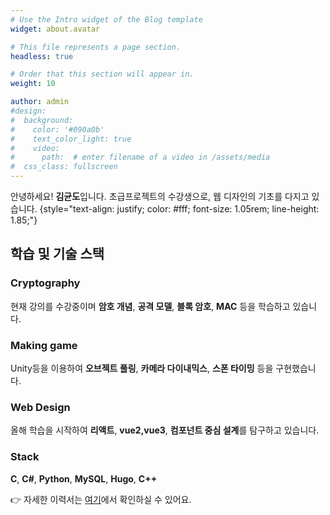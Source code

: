 ```yaml
---
# Use the Intro widget of the Blog template
widget: about.avatar

# This file represents a page section.
headless: true

# Order that this section will appear in.
weight: 10

author: admin
#design:
#  background:
#    color: '#090a0b'
#    text_color_light: true
#    video:
#      path:  # enter filename of a video in /assets/media
#  css_class: fullscreen
---
```


안녕하세요! **김균도**입니다. 초급프로젝트의 수강생으로, 웹 디자인의 기초를 다지고 있습니다.
{style="text-align: justify; color: #fff; font-size: 1.05rem; line-height: 1.85;"}

## 학습 및 기술 스택

### Cryptography  
현재 강의를 수강중이며 **암호 개념**, **공격 모델**, **블록 암호**, **MAC** 등을 학습하고 있습니다.  

### Making game  
Unity등을 이용하여 **오브젝트 풀링**, **카메라 다이내믹스**, **스폰 타이밍** 등을 구현했습니다.  

### Web Design  
올해 학습을 시작하여 **리액트**, **vue2,vue3**, **컴포넌트 중심 설계**를 탐구하고 있습니다.  

### Stack  
**C**, **C#**, **Python**, **MySQL**, **Hugo**, **C++**


👉 자세한 이력서는 [여기](/uploads/resume.pdf)에서 확인하실 수 있어요.
